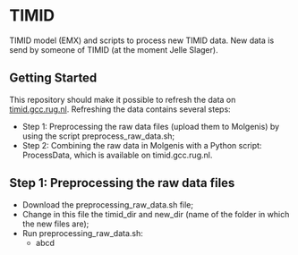 # TIMID
TIMID model (EMX) and scripts to process new TIMID data. New data is send by someone of TIMID (at the moment Jelle Slager).

## Getting Started
This repository should make it possible to refresh the data on [timid.gcc.rug.nl](https://molgenis16.gcc.rug.nl). 
Refreshing the data contains several steps:
- Step 1: Preprocessing the raw data files (upload them to Molgenis) by using the script preprocess_raw_data.sh;
- Step 2: Combining the raw data in Molgenis with a Python script: ProcessData, which is available on timid.gcc.rug.nl.

## Step 1: Preprocessing the raw data files
- Download the preprocessing_raw_data.sh file;
- Change in this file the timid_dir and new_dir (name of the folder in which the new files are);
- Run preprocessing_raw_data.sh:
  - abcd
